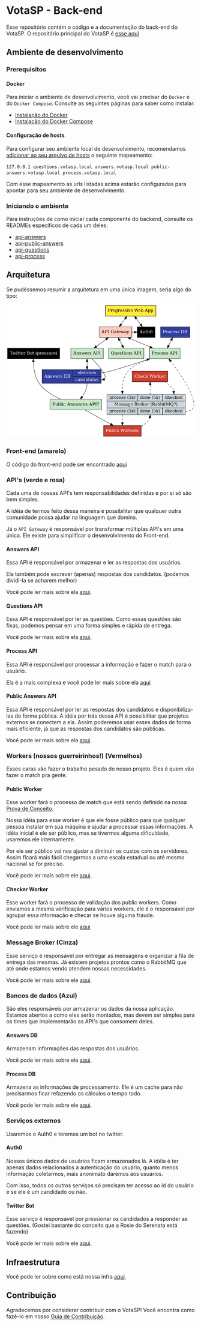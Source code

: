 # VotaSP - Back-end

Esse repositório contém o código e a documentação do back-end do VotaSP. O repositório principal do VotaSP é [esse aqui](https://github.com/minhacps/votasp)

## Ambiente de desenvolvimento

### Prerequisitos

#### Docker

Para iniciar o ambiente de desenvolvimento, você vai precisar do `Docker` e do `Docker Compose`. Consulte as seguintes páginas para saber como instalar:

* [Instalação do Docker](https://docs.docker.com/install/)
* [Instalação do Docker Compose](https://docs.docker.com/compose/install/)

#### Configuração de hosts

Para configurar seu ambiente local de desenvolvimento, recomendamos [adicionar ao seu arquivo de hosts](https://www.tecmundo.com.br/sistema-operacional/5214-como-editar-os-arquivos-hosts-do-computador-.htm) o seguinte mapeamento:
```
127.0.0.1 questions.votasp.local answers.votasp.local public-answers.votasp.local process.votasp.local
```
Com esse mapeamento as urls listadas acima estarão configuradas para apontar para seu ambiente de desenvolvimento.

### Iniciando o ambiente

Para instruções de como iniciar cada componente do backend, consulte os READMEs específicos de cada um deles:
* [api-answers](/api-answers/README.md)
* [api-public-answers](/api-public-answers/README.md)
* [api-questions](/api-questions/README.md)
* [api-process](/api-process/README.md)


## Arquitetura

Se pudéssemos resumir a arquitetura em uma única imagem, seria algo do tipo:

![Diagrama representando a arquitetura de microserviços](architecture.png)


### Front-end (amarelo)
O código do front-end pode ser encontrado [aqui](https://github.com/Minhacps/votasp-app)

### API's (verde e rosa)
Cada uma de nossas API's tem responsabilidades definidas e por si só são bem simples.

A idéia de termos feito dessa maneira é possibilitar que qualquer outra comunidade possa ajudar na linguagem que domina.

Já o `API Gateway` é responsável por transformar múltiplas API's em uma única. Ele existe para simplificar o desenvolvimento do Front-end.

#### Answers API
Essa API é responsável por armazenar e ler as respostas dos usuários.

Ela também pode escrever (apenas) respostas dos candidatos. (podemos dividi-la se acharem melhor)

Você pode ler mais sobre ela [aqui](https://github.com/Minhacps/votasp-backend/tree/master/api-answers).

#### Questions API
Essa API é responsável por ler as questões. Como essas questões são fixas, podemos pensar em uma forma simples e rápida de entrega.

Você pode ler mais sobre ela [aqui](https://github.com/Minhacps/votasp-backend/tree/master/api-questions).

#### Process API
Essa API é responsável por processar a informação e fazer o match para o usuário.

Ela é a mais complexa e você pode ler mais sobre ela [aqui](https://github.com/Minhacps/votasp-backend/tree/master/api-process)

#### Public Answers API
Essa API é responsável por ler as respostas dos candidatos e disponibiliza-las de forma pública.
A idéia por trás dessa API é possibilitar que projetos externos se conectem a ela. Assim poderemos usar esses dados de forma mais eficiente, já que as respostas dos candidatos são públicas.

Você pode ler mais sobre ela [aqui](https://github.com/Minhacps/votasp-backend/tree/master/api-public-answers).


### Workers (nossos guerreirinhos!) (Vermelhos)
Esses caras vão fazer o trabalho pesado do nosso projeto. Eles é quem vão fazer o match pra gente.

#### Public Worker
Esse worker fará o processo de match que está sendo definido na nossa [Prova de Conceito](https://github.com/Minhacps/votasp-poc-matcher).

Nossa idéia para esse worker é que ele fosse público para que qualquer pessoa instalar em sua máquina e ajudar a processar essas informações. A idéia inicial é ele ser público, mas se tivermos alguma dificuldade, usaremos ele internamente.

Por ele ser público vai nos ajudar a diminuir os custos com os servidores. Assim ficará mais fácil chegarmos a uma escala estadual ou até mesmo nacional se for preciso.

Você pode ler mais sobre ele [aqui](https://github.com/Minhacps/votasp-backend/tree/master/worker-public).

#### Checker Worker
Esse worker fará o processo de validação dos public workers. Como enviamos a mesma verificação para vários workers, ele é o responsável por agrupar essa informação e checar se houve alguma fraude.

Você pode ler mais sobre ele [aqui](https://github.com/Minhacps/votasp-backend/tree/master/worker-checker)


### Message Broker (Cinza)
Esse serviço é responsável por entregar as mensagens e organizar a fila de entrega das mesmas.
Já existem projetos prontos como o RabbitMQ que até onde estamos vendo atendem nossas necessidades.

Você pode ler mais sobre ele [aqui](https://github.com/Minhacps/votasp-backend/tree/master/message-broker).

### Bancos de dados (Azul)
São eles responsáveis por armazenar os dados da nossa aplicação. Estamos abertos a como eles serão montados, mas devem ser simples para os times que implementarão as API's que consomem deles.

#### Answers DB
Armazenam informações das respostas dos usuários.

Você pode ler mais sobre ele [aqui](https://github.com/Minhacps/votasp-backend/tree/master/api-answers/DB.md).

#### Process DB
Armazena as informações de processamento. Ele é um cache para não precisarmos ficar refazendo os cálculos o tempo todo.

Você pode ler mais sobre ele [aqui](https://github.com/Minhacps/votasp-backend/tree/master/api-process/DB.md).


### Serviços externos
Usaremos o Auth0 e teremos um bot no twitter.

#### Auth0
Nossos únicos dados de usuários ficam armazenados lá. A idéia é ter apenas dados relacionados a autenticação do usuário, quanto menos informação coletarmos, mais anonimato daremos aos usuários.

Com isso, todos os outros serviços só precisam ter acesso ao id do usuário e se ele é um candidado ou não.

#### Twitter Bot
Esse serviço é responsável por pressionar os candidados a responder as questões. (Gostei bastante do conceito que a Rosie do Serenata está fazendo)

Você pode ler mais sobre ele [aqui](https://github.com/Minhacps/votasp-backend/tree/master/bot-twitter).

## Infraestrutura
Você pode ler sobre como está nossa infra [aqui](https://github.com/Minhacps/votasp-backend/tree/master/infrastructure).

## Contribuição

Agradecemos por considerar contribuir com o VotaSP! Você encontra como fazê-lo em nosso [Guia de Contribuição](CONTRIBUTING.md).
